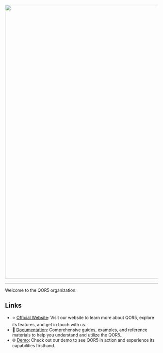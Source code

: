<p align="center">
<img src="https://qor5.com/img/demo-screenshot.png" width="900" />
</p>

<hr />

Welcome to the QOR5 organization.

## Links

* ⭐ [Official Website](https://qor5.com/): Visit our website to learn more about QOR5, explore its features, and get in touch with us.
* 📖 [Documentation](https://docs.qor5.com/): Comprehensive guides, examples, and reference materials to help you understand and utilize the QOR5..
* 🌐 [Demo](https://demo.qor5.com/): Check out our demo to see QOR5 in action and experience its capabilities firsthand.

